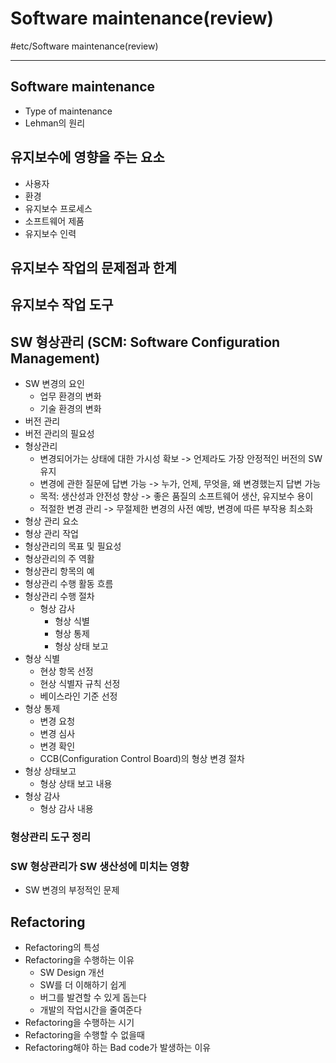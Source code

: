 # Software maintenance(review)
#etc/Software maintenance(review)

---
## Software maintenance
- Type of maintenance
- Lehman의 원리

## 유지보수에 영향을 주는 요소
- 사용자
- 환경
- 유지보수 프로세스
- 소프트웨어 제품
- 유지보수 인력

## 유지보수 작업의 문제점과 한계

## 유지보수 작업 도구

## SW 형상관리 (SCM: Software Configuration Management)
- SW 변경의 요인
    - 업무 환경의 변화
    - 기술 환경의 변화
- 버전 관리
- 버전 관리의 필요성
- 형상관리
    - 변경되어가는 상태에 대한 가시성 확보 -> 언제라도 가장 안정적인 버전의 SW 유지
    - 변경에 관한 질문에 답변 가능 -> 누가, 언제, 무엇을, 왜 변경했는지 답변 가능
    - 목적: 생산성과 안전성 향상 -> 좋은 품질의 소프트웨어 생산, 유지보수 용이
    - 적절한 변경 관리 -> 무절제한 변경의 사전 예방, 변경에 따른 부작용 최소화
- 형상 관리 요소
- 형상 관리 작업
- 형상관리의 목표 및 필요성
- 형상관리의 주 역활
- 형상관리 항목의 예
- 형상관리 수행 활동 흐름
- 형상관리 수행 절차
    - 형상 감사
        - 형상 식별
        - 형상 통제
        - 형상 상태 보고
- 형상 식별
    - 현상 항목 선정
    - 현상 식별자 규칙 선정
    - 베이스라인 기준 선정
- 형상 통제
    - 변경 요청
    - 변경 심사
    - 변경 확인
    - CCB(Configuration Control Board)의 형상 변경 절차
- 형상 상태보고
    - 형상 상태 보고 내용
- 형상 감사
    - 형상 감사 내용

### 형상관리 도구 정리

###  SW 형상관리가 SW 생산성에 미치는 영향
- SW 변경의 부정적인 문제

## Refactoring
- Refactoring의 특성
- Refactoring을 수행하는 이유
    - SW Design 개선
    - SW를 더 이해하기 쉽게
    - 버그를 발견할 수 있게 돕는다
    - 개발의 작업시간을 줄여준다
- Refactoring을 수행하는 시기
- Refactoring을 수행할 수 없을때
- Refactoring해야 하는 Bad code가 발생하는 이유